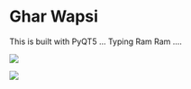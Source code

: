 # Ghar Wapsi

This is built with PyQT5 ... 
Typing Ram Ram .... 


![](https://https://github.com/eashvinee/ghar-wapsi/screenshot.png)

![](https://https://github.com/eashvinee/ghar-wapsi/screenshot-01.png)
